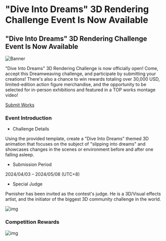 # "Dive Into Dreams" 3D Rendering Challenge Event Is Now Available
## "Dive Into Dreams" 3D Rendering Challenge Event Is Now Available
![Banner](https://sdk.hoyoverse.com/upload/ann/2024/03/31/abd366963ecd6abffc13808b8a1a18d2_1181585839195419487.png)

"Dive Into Dreams" 3D Rendering Challenge is now officially open! Come, accept this Dreamweaving challenge, and participate by submitting your creations! There's also a chance to win rewards totaling over 30,000 USD, limited-edition action figure merchandise, and the opportunity to be selected for in-person exhibitions and featured in a TOP works montage video!

[ Submit Works](https://act.hoyoverse.com/puzzle/hkrpg/pz_r2BjHlJRdA/index.html?utm_source=ingame&utm_medium=announcement)

### Event Introduction

- Challenge Details

Using the provided template, create a "Dive Into Dreams" themed 3D animation that focuses on the subject of "slipping into dreams" and showcases changes in the scenes or environment before and after one falling asleep.

- Submission Period

2024/04/03 – 2024/05/08 (UTC+8)

- Special Judge

Pwnisher has been invited as the contest's judge. He is a 3D/Visual effects artist, and the initiator of the biggest 3D community challenge in the world.

![img](https://sdk.hoyoverse.com/upload/ann/2024/03/31/0e02d017caef3ed3db2e62baa5219ebe_7458657884927381483.png)

### Competition Rewards

![img](https://sdk.hoyoverse.com/upload/ann/2024/04/02/5a99fb2263195fa53fcaa7d2d5ceb60e_5587366712045650204.png)
